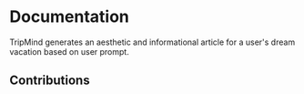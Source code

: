 # Documentation

TripMind generates an aesthetic and informational article for a user's dream vacation based on user prompt.

## Contributions
